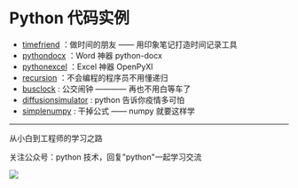 # Python 代码实例

- [timefriend](https://github.com/JustDoPython/python-examples/tree/master/taiyangxue/timefriend) ：做时间的朋友 —— 用印象笔记打造时间记录工具
- [pythondocx](https://github.com/JustDoPython/python-examples/tree/master/taiyangxue/pythondocx) ：Word 神器 python-docx
- [pythonexcel](https://github.com/JustDoPython/python-examples/tree/master/taiyangxue/pythonxlsx) ：Excel 神器 OpenPyXl
- [recursion](https://github.com/JustDoPython/python-examples/tree/master/taiyangxue/recursion) ：不会编程的程序员不用懂递归
- [busclock](https://github.com/JustDoPython/python-examples/tree/master/taiyangxue/busclock) : 公交闹钟 ———— 再也不用白等车了
- [diffusionsimulator](https://github.com/JustDoPython/python-examples/tree/master/taiyangxue/diffusionsimulator) : python 告诉你疫情多可怕
- [simplenumpy](https://github.com/JustDoPython/python-examples/tree/master/taiyangxue/simplenumpy) : 干掉公式 —— numpy 就要这样学

---

从小白到工程师的学习之路

关注公众号：python 技术，回复"python"一起学习交流

![](http://favorites.ren/assets/images/python.jpg)
